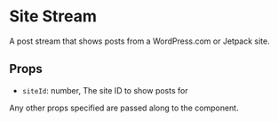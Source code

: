 # Site Stream

A post stream that shows posts from a WordPress.com or Jetpack site.

## Props

- `siteId`: number, The site ID to show posts for

Any other props specified are passed along to the <Stream> component.
